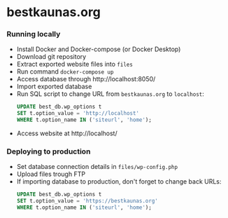 # bestkaunas.org

### Running locally
- Install Docker and Docker-compose (or Docker Desktop)
- Download git repository
- Extract exported website files into `files`
- Run command `docker-compose up`
- Access database through http://localhost:8050/
- Import exported database
- Run SQL script to change URL from `bestkaunas.org` to `localhost`:
  ```sql
  UPDATE best_db.wp_options t
  SET t.option_value = 'http://localhost'
  WHERE t.option_name IN ('siteurl', 'home');
  ```
- Access website at http://localhost/

### Deploying to production
- Set database connection details in `files/wp-config.php`
- Upload files trough FTP
- If importing database to production, don't forget to change back URLs:
  ```sql
  UPDATE best_db.wp_options t
  SET t.option_value = 'https://bestkaunas.org'
  WHERE t.option_name IN ('siteurl', 'home');
  ```
